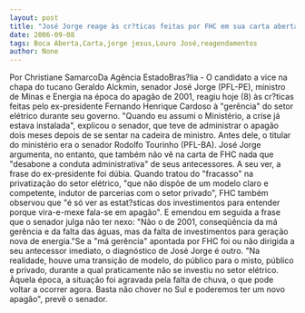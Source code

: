 ```yaml
---
layout: post
title: "José Jorge reage às cr?ticas feitas por FHC em sua carta aberta"
date: 2006-09-08
tags: Boca Aberta,Carta,jorge jesus,Louro José,reagendamentos
author: None
---
```

Por Christiane SamarcoDa Agência EstadoBras?lia - O candidato a vice na chapa do tucano Geraldo Alckmin, senador José Jorge (PFL-PE), ministro de Minas e Energia na época do apagão de 2001, reagiu hoje (8) às cr?ticas feitas pelo ex-presidente Fernando Henrique Cardoso à \"gerência\" do setor elétrico durante seu governo. \"Quando eu assumi o Ministério, a crise já estava instalada\", explicou o senador, que teve de administrar o apagão dois meses depois de se sentar na cadeira de ministro. Antes dele, o titular do ministério era o senador Rodolfo Tourinho (PFL-BA). José Jorge argumenta, no entanto, que também não vê na carta de FHC nada que \"desabone a conduta administrativa\" de seus antecessores. A seu ver, a frase do ex-presidente foi dúbia. Quando tratou do \"fracasso\" na privatização do setor elétrico, \"que não dispõe de um modelo claro e competente, indutor de parcerias com o setor privado\", FHC também observou que \"é só ver as estat?sticas dos investimentos para entender porque vira-e-mexe fala-se em apagão\". E emendou em seguida a frase que o senador julga não ter nexo: \"Não o de 2001, conseqüência da má gerência e da falta das águas, mas da falta de investimentos para geração nova de energia.\"Se a \"má gerência\" apontada por FHC foi ou não dirigida a seu antecessor imediato, o diagnóstico de José Jorge é outro. \"Na realidade, houve uma transição de modelo, do público para o misto, público e privado, durante a qual praticamente não se investiu no setor elétrico. Àquela época, a situação foi agravada pela falta de chuva, o que pode voltar a ocorrer agora. Basta não chover no Sul e poderemos ter um novo apagão\", prevê o senador. 